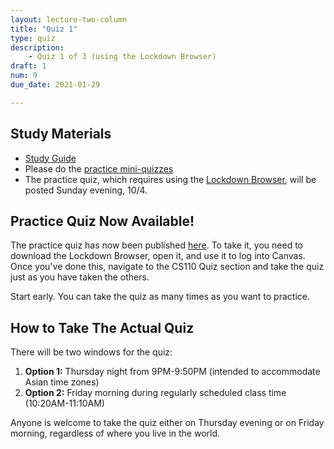 ```yaml
---
layout: lecture-two-column
title: "Quiz 1"
type: quiz
description:
    - Quiz 1 of 3 (using the Lockdown Browser)
draft: 1
num: 9
due_date: 2021-01-29

---
```

## Study Materials
* <a href="https://docs.google.com/document/d/1EvC8w6KPSrMDoWTNlNivEvP1jcxdmZd1yKWkm8NXJ98/edit?usp=sharing" target="_blank">Study Guide</a>
* Please do the <a href="https://canvas.northwestern.edu/courses/120087/quizzes" target="_blank">practice mini-quizzes</a>
* The practice quiz, which requires using the [Lockdown Browser](../resources/lockdown-browser), will be posted Sunday evening, 10/4.

## Practice Quiz Now Available!
The practice quiz has now been published <a href="https://canvas.northwestern.edu/courses/120087/quizzes/124320" target="_blank">here</a>. To take it, you need to download the Lockdown Browser, open it, and use it to log into Canvas. Once you've done this, navigate to the CS110 Quiz section and take the quiz just as you have taken the others.

Start early. You can take the quiz as many times as you want to practice.

## How to Take The Actual Quiz
There will be two windows for the quiz:

1. **Option 1:** Thursday night from 9PM-9:50PM (intended to accommodate Asian time zones)
2. **Option 2:** Friday morning during regularly scheduled class time (10:20AM-11:10AM)

Anyone is welcome to take the quiz either on Thursday evening or on Friday morning, regardless of where you live in the world.